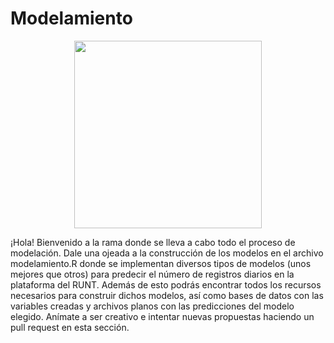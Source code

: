 # Modelamiento

<p align="center">
<img src="https://uploads-ssl.webflow.com/5faacf1ab5208b6ac2d6a141/6047f240f3edc62dfc5fd9fe_model_fitting_transparent.png" width="300" height="300" />
</p>

¡Hola! Bienvenido a la rama donde se lleva a cabo todo el proceso de modelación. Dale una ojeada a la construcción de los modelos en el archivo modelamiento.R donde se implementan diversos tipos de modelos (unos mejores que otros) para predecir el número de registros diarios en la plataforma del RUNT. Además de esto podrás encontrar todos los recursos necesarios para construir dichos modelos, así como bases de datos con las variables creadas y archivos planos con las predicciones del modelo elegido. Anímate a ser creativo e intentar nuevas propuestas haciendo un pull request en esta sección.


